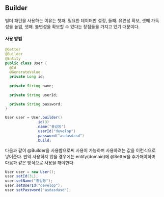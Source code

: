 ## Builder
빌더 패턴을 사용하는 이유는 첫째. 필요한 데이터만 설정, 둘째. 유연성 확보, 셋째 가독성을 높임, 셋째. 불변성을 확보할 수 있다는 장점들을 가지고 있기 때문이다.

#### 사용 방법
``` java
@Getter
@Builder
@Entity
public class User {
  @Id
  @GenerateValue
  private Long id;
  
  private String name;
  
  private String userId;
  
  private String password;
}
```
``` java
User user = User.builder()
              .id(3)
              .name("홍길동")
              .userId("develop")
              .password("asdasdasd")
              .build;
```
다음과 같이 @Builder을 사용함으로써 사용이 가능하며 사용하려는 값을 이런식으로 넣어준다.
만약 사용하지 않을 경우에는 entity(domain)에 @Setter을 추가해야하며 다음과 같은 방식으로 사용을 해야한다.
``` java
User user = new User();
user.setId(3L);
user.setName("홍길동");
user.setUserId("develop");
user.setPassword("asdasdasd");
```
